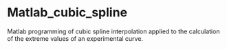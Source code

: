 # Matlab_cubic_spline
Matlab programming of cubic spline interpolation applied to the calculation of the extreme values of an experimental curve.
